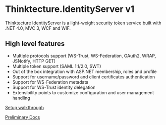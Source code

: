 # Thinktecture.IdentityServer v1 #

Thinktecture IdentityServer is a light-weight security token service built with .NET 4.0, MVC 3, WCF and WIF.

## High level features

- Multiple protocols support (WS-Trust, WS-Federation, OAuth2, WRAP, JSNotify, HTTP GET)
- Multiple token support (SAML 1.1/2.0, SWT)
- Out of the box integration with ASP.NET membership, roles and profile
- Support for username/password and client certificates authentication
- Support for WS-Federation metadata
- Support for WS-Trust identity delegation
- Extensibility points to customize configuration and user management handling

[Setup walkthrough](http://claudioasanchez.blogspot.de/2011/12/walk-though-of-provisioning-identity.html)

[Preliminary Docs](http://wiki.thinktecture.com/IdentityServer.MainPage.ashx)
